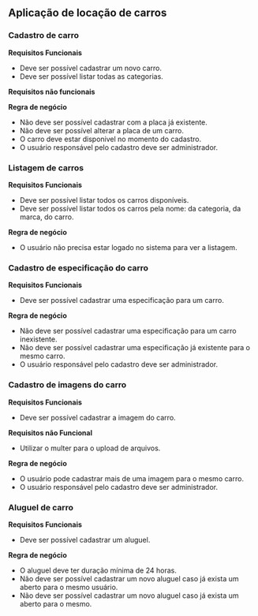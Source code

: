 ## Aplicação de locação de carros

### Cadastro de carro
**Requisitos Funcionais**
- Deve ser possível cadastrar um novo carro.
- Deve ser possível listar todas as categorias.

**Requisitos não funcionais**

**Regra de negócio**
- Não deve ser possível cadastrar com a placa já existente.
- Não deve ser possível alterar a placa de um carro.
- O carro deve estar disponivel no momento do cadastro.
- O usuário responsável pelo cadastro deve ser administrador.

### Listagem de carros

**Requisitos Funcionais**
- Deve ser possível listar todos os carros disponíveis.
- Deve ser possível listar todos os carros pela nome: da categoria, da marca, do carro.

**Regra de negócio**
- O usuário não precisa estar logado no sistema para ver a listagem.

### Cadastro de especificação do carro

**Requisitos Funcionais**
- Deve ser possível cadastrar uma especificação para um carro.

**Regra de negócio**
- Não deve ser possível cadastrar uma especificação para um carro inexistente.
- Não deve ser possível cadastrar uma especificação já existente para o mesmo carro.
- O usuário responsável pelo cadastro deve ser administrador.


### Cadastro de imagens do carro

**Requisitos Funcionais**
- Deve ser possível cadastrar a imagem do carro.

**Requisitos não Funcional**
- Utilizar o multer para o upload de arquivos.

**Regra de negócio**
- O usuário pode cadastrar mais de uma imagem para o mesmo carro.
- O usuário responsável pelo cadastro deve ser administrador.

### Aluguel de carro
**Requisitos Funcionais**
- Deve ser possível cadastrar um aluguel.

**Regra de negócio**
- O aluguel deve ter duração mínima de 24 horas.
- Não deve ser possível cadastrar um novo aluguel caso já exista um aberto para o mesmo usuário.
- Não deve ser possível cadastrar um novo aluguel caso já exista um aberto para o mesmo.

